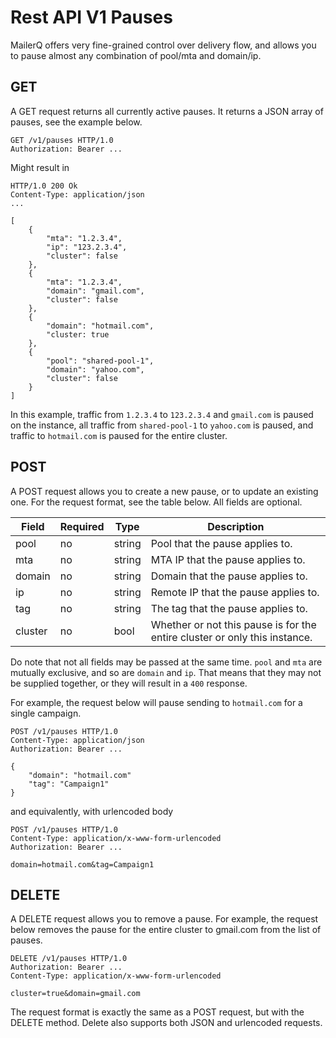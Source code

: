 # Rest API V1 Pauses

MailerQ offers very fine-grained control over delivery flow, and allows you to pause almost any combination
of pool/mta and domain/ip.

## GET

A GET request returns all currently active pauses. It returns a JSON array of pauses, see the example below.

```
GET /v1/pauses HTTP/1.0
Authorization: Bearer ...
```

Might result in
```
HTTP/1.0 200 Ok
Content-Type: application/json
...

[
    {
        "mta": "1.2.3.4",
        "ip": "123.2.3.4",
        "cluster": false
    }, 
    {
        "mta": "1.2.3.4",
        "domain": "gmail.com",
        "cluster": false
    },
    {
        "domain": "hotmail.com",
        "cluster: true
    },
    {
        "pool": "shared-pool-1",
        "domain": "yahoo.com",
        "cluster": false
    }
]
```
In this example, traffic from `1.2.3.4` to `123.2.3.4` and `gmail.com` is paused on the instance, all traffic from `shared-pool-1` to `yahoo.com` is paused, and traffic to `hotmail.com` is paused for the entire cluster. 

## POST

A POST request allows you to create a new pause, or to update an existing one. For the request format, see
the table below. All fields are optional.

| Field | Required  | Type | Description
|---|---|---|---|
| pool  | no  | string | Pool that the pause applies to. 
| mta  | no | string | MTA IP that the pause applies to. 
| domain | no | string | Domain that the pause applies to. 
| ip | no | string | Remote IP that the pause applies to.
| tag  | no  | string | The tag that the pause applies to.
| cluster | no | bool | Whether or not this pause is for the entire cluster or only this instance.

Do note that not all fields may be passed at the same time. `pool` and `mta` are mutually exclusive, and so are `domain` and `ip`. That means that they may not be supplied together, or they will result in a `400` response. 

For example, the request below will pause sending to `hotmail.com` for a single campaign.
```
POST /v1/pauses HTTP/1.0
Content-Type: application/json
Authorization: Bearer ...

{
    "domain": "hotmail.com"
    "tag": "Campaign1"
}
```
and equivalently, with urlencoded body
```
POST /v1/pauses HTTP/1.0
Content-Type: application/x-www-form-urlencoded
Authorization: Bearer ...

domain=hotmail.com&tag=Campaign1
```

## DELETE

A DELETE request allows you to remove a pause. For example, the request below removes the pause for the entire cluster to gmail.com from the list of pauses.

```
DELETE /v1/pauses HTTP/1.0
Authorization: Bearer ...
Content-Type: application/x-www-form-urlencoded

cluster=true&domain=gmail.com
```

The request format is exactly the same as a POST request, but with the DELETE method. Delete also supports both JSON and urlencoded requests.